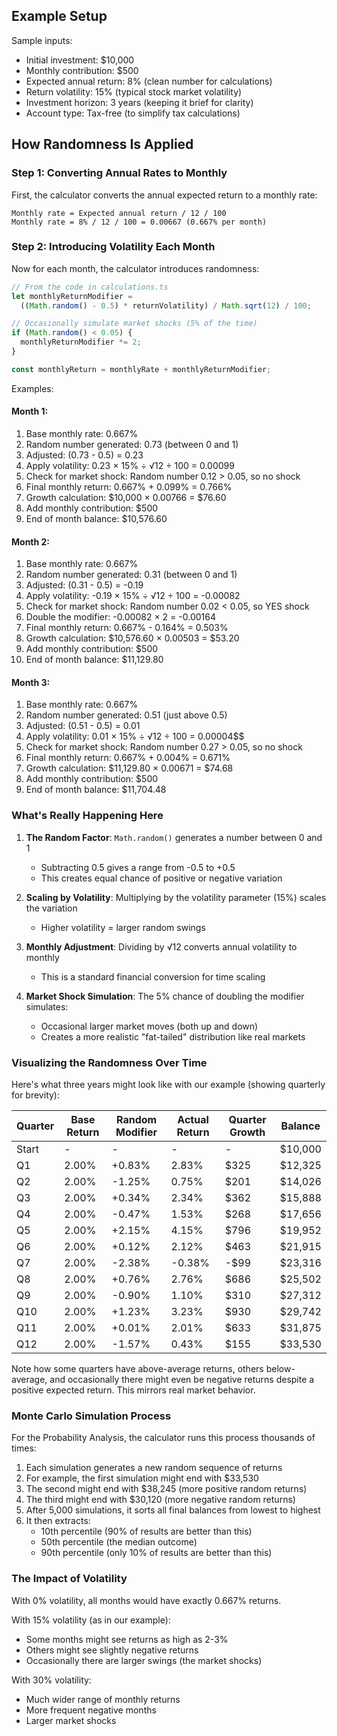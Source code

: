 ## Example Setup

Sample inputs:

- Initial investment: $10,000
- Monthly contribution: $500
- Expected annual return: 8% (clean number for calculations)
- Return volatility: 15% (typical stock market volatility)
- Investment horizon: 3 years (keeping it brief for clarity)
- Account type: Tax-free (to simplify tax calculations)

## How Randomness Is Applied

### Step 1: Converting Annual Rates to Monthly

First, the calculator converts the annual expected return to a monthly rate:

```
Monthly rate = Expected annual return / 12 / 100
Monthly rate = 8% / 12 / 100 = 0.00667 (0.667% per month)
```

### Step 2: Introducing Volatility Each Month

Now for each month, the calculator introduces randomness:

```typescript
// From the code in calculations.ts
let monthlyReturnModifier =
  ((Math.random() - 0.5) * returnVolatility) / Math.sqrt(12) / 100;

// Occasionally simulate market shocks (5% of the time)
if (Math.random() < 0.05) {
  monthlyReturnModifier *= 2;
}

const monthlyReturn = monthlyRate + monthlyReturnModifier;
```

Examples:

#### Month 1:

1. Base monthly rate: 0.667%
2. Random number generated: 0.73 (between 0 and 1)
3. Adjusted: (0.73 - 0.5) = 0.23
4. Apply volatility: 0.23 × 15% ÷ √12 ÷ 100 = 0.00099
5. Check for market shock: Random number 0.12 > 0.05, so no shock
6. Final monthly return: 0.667% + 0.099% = 0.766%
7. Growth calculation: $10,000 × 0.00766 = $76.60
8. Add monthly contribution: $500
9. End of month balance: $10,576.60

#### Month 2:

1. Base monthly rate: 0.667%
2. Random number generated: 0.31 (between 0 and 1)
3. Adjusted: (0.31 - 0.5) = -0.19
4. Apply volatility: -0.19 × 15% ÷ √12 ÷ 100 = -0.00082
5. Check for market shock: Random number 0.02 < 0.05, so YES shock
6. Double the modifier: -0.00082 × 2 = -0.00164
7. Final monthly return: 0.667% - 0.164% = 0.503%
8. Growth calculation: $10,576.60 × 0.00503 = $53.20
9. Add monthly contribution: $500
10. End of month balance: $11,129.80

#### Month 3:

1. Base monthly rate: 0.667%
2. Random number generated: 0.51 (just above 0.5)
3. Adjusted: (0.51 - 0.5) = 0.01
4. Apply volatility: 0.01 × 15% ÷ √12 ÷ 100 = 0.00004$$
5. Check for market shock: Random number 0.27 > 0.05, so no shock
6. Final monthly return: 0.667% + 0.004% = 0.671%
7. Growth calculation: $11,129.80 × 0.00671 = $74.68
8. Add monthly contribution: $500
9. End of month balance: $11,704.48

### What's Really Happening Here

1. **The Random Factor**: `Math.random()` generates a number between 0 and 1

   - Subtracting 0.5 gives a range from -0.5 to +0.5
   - This creates equal chance of positive or negative variation

2. **Scaling by Volatility**: Multiplying by the volatility parameter (15%) scales the variation

   - Higher volatility = larger random swings

3. **Monthly Adjustment**: Dividing by √12 converts annual volatility to monthly

   - This is a standard financial conversion for time scaling

4. **Market Shock Simulation**: The 5% chance of doubling the modifier simulates:
   - Occasional larger market moves (both up and down)
   - Creates a more realistic "fat-tailed" distribution like real markets

### Visualizing the Randomness Over Time

Here's what three years might look like with our example (showing quarterly for brevity):

| Quarter | Base Return | Random Modifier | Actual Return | Quarter Growth | Balance |
| ------- | ----------- | --------------- | ------------- | -------------- | ------- |
| Start   | -           | -               | -             | -              | $10,000 |
| Q1      | 2.00%       | +0.83%          | 2.83%         | $325           | $12,325 |
| Q2      | 2.00%       | -1.25%          | 0.75%         | $201           | $14,026 |
| Q3      | 2.00%       | +0.34%          | 2.34%         | $362           | $15,888 |
| Q4      | 2.00%       | -0.47%          | 1.53%         | $268           | $17,656 |
| Q5      | 2.00%       | +2.15%          | 4.15%         | $796           | $19,952 |
| Q6      | 2.00%       | +0.12%          | 2.12%         | $463           | $21,915 |
| Q7      | 2.00%       | -2.38%          | -0.38%        | -$99           | $23,316 |
| Q8      | 2.00%       | +0.76%          | 2.76%         | $686           | $25,502 |
| Q9      | 2.00%       | -0.90%          | 1.10%         | $310           | $27,312 |
| Q10     | 2.00%       | +1.23%          | 3.23%         | $930           | $29,742 |
| Q11     | 2.00%       | +0.01%          | 2.01%         | $633           | $31,875 |
| Q12     | 2.00%       | -1.57%          | 0.43%         | $155           | $33,530 |

Note how some quarters have above-average returns, others below-average, and occasionally there might even be negative returns despite a positive expected return. This mirrors real market behavior.

### Monte Carlo Simulation Process

For the Probability Analysis, the calculator runs this process thousands of times:

1. Each simulation generates a new random sequence of returns
2. For example, the first simulation might end with $33,530
3. The second might end with $38,245 (more positive random returns)
4. The third might end with $30,120 (more negative random returns)
5. After 5,000 simulations, it sorts all final balances from lowest to highest
6. It then extracts:
   - 10th percentile (90% of results are better than this)
   - 50th percentile (the median outcome)
   - 90th percentile (only 10% of results are better than this)

### The Impact of Volatility

With 0% volatility, all months would have exactly 0.667% returns.

With 15% volatility (as in our example):

- Some months might see returns as high as 2-3%
- Others might see slightly negative returns
- Occasionally there are larger swings (the market shocks)

With 30% volatility:

- Much wider range of monthly returns
- More frequent negative months
- Larger market shocks
